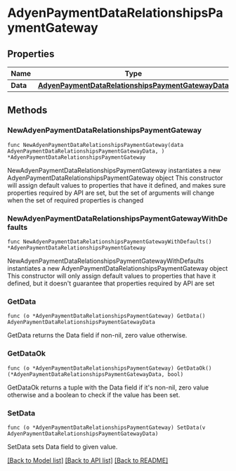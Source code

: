 # AdyenPaymentDataRelationshipsPaymentGateway

## Properties

Name | Type | Description | Notes
------------ | ------------- | ------------- | -------------
**Data** | [**AdyenPaymentDataRelationshipsPaymentGatewayData**](AdyenPaymentDataRelationshipsPaymentGatewayData.md) |  | 

## Methods

### NewAdyenPaymentDataRelationshipsPaymentGateway

`func NewAdyenPaymentDataRelationshipsPaymentGateway(data AdyenPaymentDataRelationshipsPaymentGatewayData, ) *AdyenPaymentDataRelationshipsPaymentGateway`

NewAdyenPaymentDataRelationshipsPaymentGateway instantiates a new AdyenPaymentDataRelationshipsPaymentGateway object
This constructor will assign default values to properties that have it defined,
and makes sure properties required by API are set, but the set of arguments
will change when the set of required properties is changed

### NewAdyenPaymentDataRelationshipsPaymentGatewayWithDefaults

`func NewAdyenPaymentDataRelationshipsPaymentGatewayWithDefaults() *AdyenPaymentDataRelationshipsPaymentGateway`

NewAdyenPaymentDataRelationshipsPaymentGatewayWithDefaults instantiates a new AdyenPaymentDataRelationshipsPaymentGateway object
This constructor will only assign default values to properties that have it defined,
but it doesn't guarantee that properties required by API are set

### GetData

`func (o *AdyenPaymentDataRelationshipsPaymentGateway) GetData() AdyenPaymentDataRelationshipsPaymentGatewayData`

GetData returns the Data field if non-nil, zero value otherwise.

### GetDataOk

`func (o *AdyenPaymentDataRelationshipsPaymentGateway) GetDataOk() (*AdyenPaymentDataRelationshipsPaymentGatewayData, bool)`

GetDataOk returns a tuple with the Data field if it's non-nil, zero value otherwise
and a boolean to check if the value has been set.

### SetData

`func (o *AdyenPaymentDataRelationshipsPaymentGateway) SetData(v AdyenPaymentDataRelationshipsPaymentGatewayData)`

SetData sets Data field to given value.



[[Back to Model list]](../README.md#documentation-for-models) [[Back to API list]](../README.md#documentation-for-api-endpoints) [[Back to README]](../README.md)


